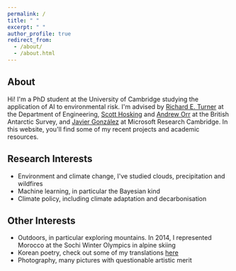 ```yaml
---
permalink: /
title: " "
excerpt: " "
author_profile: true
redirect_from: 
  - /about/
  - /about.html
---
```


About
----

Hi! I'm a PhD student at the University of Cambridge studying the application of AI to environmental risk. I'm advised by [Richard E. Turner](https://cbl.eng.cam.ac.uk/people/ret26/) at the Department of Engineering, [Scott Hosking](https://scotthosking.com) and [Andrew Orr](https://www.bas.ac.uk/profile/anmcr/) at the British Antarctic Survey, and [Javier González](https://javiergonzalezh.github.io) at Microsoft Research Cambridge. In this website, you'll find some of my recent projects and academic resources.

Research Interests
----

* Environment and climate change, I've studied clouds, precipitation and wildfires
* Machine learning, in particular the Bayesian kind
* Climate policy, including climate adaptation and decarbonisation

Other Interests
----

* Outdoors, in particular exploring mountains. In 2014, I represented Morocco at the Sochi Winter Olympics in alpine skiing
* Korean poetry, check out some of my translations [here](https://https://kenzaxtazi.github.io/poems)
* Photography, many pictures with questionable artistic merit

